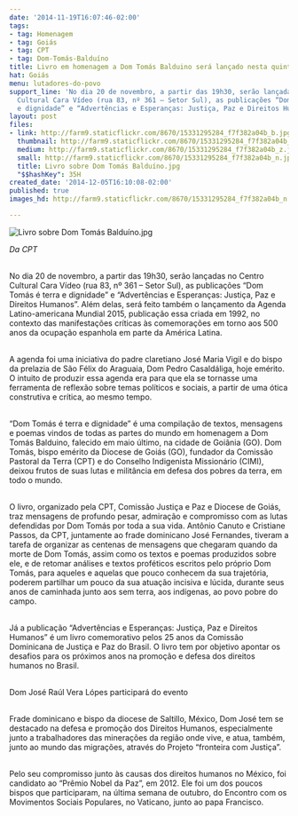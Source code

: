 ```yaml
---
date: '2014-11-19T16:07:46-02:00'
tags:
- tag: Homenagem
- tag: Goiás
- tag: CPT
- tag: Dom-Tomás-Balduíno
title: Livro em homenagem a Dom Tomás Balduino será lançado nesta quinta
hat: Goiás
menu: lutadores-do-povo
support_line: 'No dia 20 de novembro, a partir das 19h30, serão lançadas no Centro
  Cultural Cara Vídeo (rua 83, nº 361 – Setor Sul), as publicações “Dom Tomás é terra
  e dignidade” e “Advertências e Esperanças: Justiça, Paz e Direitos Humanos”.'
layout: post
files:
- link: http://farm9.staticflickr.com/8670/15331295284_f7f382a04b_b.jpg
  thumbnail: http://farm9.staticflickr.com/8670/15331295284_f7f382a04b_t.jpg
  medium: http://farm9.staticflickr.com/8670/15331295284_f7f382a04b_z.jpg
  small: http://farm9.staticflickr.com/8670/15331295284_f7f382a04b_n.jpg
  title: Livro sobre Dom Tomás Balduíno.jpg
  "$$hashKey": 35H
created_date: '2014-12-05T16:10:08-02:00'
published: true
images_hd: http://farm9.staticflickr.com/8670/15331295284_f7f382a04b_n.jpg

---
```

<p><img alt="Livro sobre Dom Tomás Balduíno.jpg" src="http://farm9.staticflickr.com/8670/15331295284_f7f382a04b_b.jpg" /></p>

<p><em>Da CPT</em></p>

<p><br />
No dia 20 de novembro, a partir das 19h30, ser&atilde;o lan&ccedil;adas no Centro Cultural Cara V&iacute;deo (rua 83, n&ordm; 361 &ndash; Setor Sul), as publica&ccedil;&otilde;es &ldquo;Dom Tom&aacute;s &eacute; terra e dignidade&rdquo; e &ldquo;Advert&ecirc;ncias e Esperan&ccedil;as: Justi&ccedil;a, Paz e Direitos Humanos&rdquo;. Al&eacute;m delas, ser&aacute; feito tamb&eacute;m o lan&ccedil;amento da Agenda Latino-americana Mundial 2015, publica&ccedil;&atilde;o essa criada em 1992, no contexto das manifesta&ccedil;&otilde;es cr&iacute;ticas &agrave;s comemora&ccedil;&otilde;es em torno aos 500 anos da ocupa&ccedil;&atilde;o espanhola em parte da Am&eacute;rica Latina.</p>

<p><br />
A agenda foi uma iniciativa do padre claretiano Jos&eacute; Maria Vigil e do bispo da prelazia de S&atilde;o F&eacute;lix do Araguaia, Dom Pedro Casald&aacute;liga, hoje em&eacute;rito. O intuito de produzir essa agenda era para que ela se tornasse uma ferramenta de reflex&atilde;o sobre temas pol&iacute;ticos e sociais, a partir de uma &oacute;tica construtiva e cr&iacute;tica, ao mesmo tempo.</p>

<p><br />
&ldquo;Dom Tom&aacute;s &eacute; terra e dignidade&rdquo; &eacute; uma compila&ccedil;&atilde;o de textos, mensagens e poemas vindos de todas as partes do mundo em homenagem a Dom Tom&aacute;s Balduino, falecido em maio &uacute;ltimo, na cidade de Goi&acirc;nia (GO). Dom Tom&aacute;s, bispo em&eacute;rito da Diocese de Goi&aacute;s (GO), fundador da Comiss&atilde;o Pastoral da Terra (CPT) e do Conselho Indigenista Mission&aacute;rio (CIMI), deixou frutos de suas lutas e milit&acirc;ncia em defesa dos pobres da terra, em todo o mundo.</p>

<p><br />
O livro, organizado pela CPT, Comiss&atilde;o Justi&ccedil;a e Paz e Diocese de Goi&aacute;s, traz mensagens de profundo pesar, admira&ccedil;&atilde;o e compromisso com as lutas defendidas por Dom Tom&aacute;s por toda a sua vida. Ant&ocirc;nio Canuto e Cristiane Passos, da CPT, juntamente ao frade dominicano Jos&eacute; Fernandes, tiveram a tarefa de organizar as centenas de mensagens que chegaram quando da morte de Dom Tom&aacute;s, assim como os textos e poemas produzidos sobre ele, e de retomar an&aacute;lises e textos prof&eacute;ticos escritos pelo pr&oacute;prio Dom Tom&aacute;s, para aqueles e aquelas que pouco conhecem da sua trajet&oacute;ria, poderem partilhar um pouco da sua atua&ccedil;&atilde;o incisiva e l&uacute;cida, durante seus anos de caminhada junto aos sem terra, aos ind&iacute;genas, ao povo pobre do campo.</p>

<p><br />
J&aacute; a publica&ccedil;&atilde;o &ldquo;Advert&ecirc;ncias e Esperan&ccedil;as: Justi&ccedil;a, Paz e Direitos Humanos&rdquo; &eacute; um livro comemorativo pelos 25 anos da Comiss&atilde;o Dominicana de Justi&ccedil;a e Paz do Brasil. O livro tem por objetivo apontar os desafios para os pr&oacute;ximos anos na promo&ccedil;&atilde;o e defesa dos direitos humanos no Brasil.</p>

<p><br />
Dom Jos&eacute; Ra&uacute;l Vera L&oacute;pes participar&aacute; do evento</p>

<p><br />
Frade dominicano e bispo da diocese de Saltillo, M&eacute;xico, Dom Jos&eacute; tem se destacado na defesa e promo&ccedil;&atilde;o dos Direitos Humanos, especialmente junto a trabalhadores das minera&ccedil;&otilde;es da regi&atilde;o onde vive, e atua, tamb&eacute;m, junto ao mundo das migra&ccedil;&otilde;es, atrav&eacute;s do Projeto &ldquo;fronteira com Justi&ccedil;a&rdquo;.</p>

<p><br />
Pelo seu compromisso junto &agrave;s causas dos direitos humanos no M&eacute;xico, foi candidato ao &ldquo;Pr&ecirc;mio Nobel da Paz&rdquo;, em 2012. Ele foi um dos poucos bispos que participaram, na &uacute;ltima semana de outubro, do Encontro com os Movimentos Sociais Populares, no Vaticano, junto ao papa Francisco.</p>
